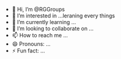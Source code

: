 - 👋 Hi, I’m @RGGroups
- 👀 I’m interested in ...leraning every things
- 🌱 I’m currently learning ...
- 💞️ I’m looking to collaborate on ...
- 📫 How to reach me ...
- 😄 Pronouns: ...
- ⚡ Fun fact: ...

<!---
RGGroups/RGGroups is a ✨ special ✨ repository because its `README.md` (this file) appears on your GitHub profile.
You can click the Preview link to take a look at your changes.
--->
